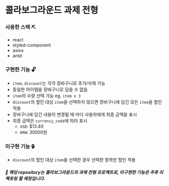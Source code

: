 # 콜라보그라운드 과제 전형

### 사용한 스택 ⛏
- react
- styled-component
- axios
- antd

### 구현한 기능 🔓
- `item`, `discount`는 각각 장바구니로 추가/삭제 가능
- 동일한 아이템을 장바구니로 담을 수 없음
- `item`의 수량 선택 가능 eg. `item x 3`
- `discount`의 할인 대상 `item`을 선택하지 않으면 장바구니에 담긴 모든 `item`을 할인 적용
- 장바구니에 담긴 내용이 변경될 때 마다 사용자에게 최종 금액을 표시
- 최종 금액은 `currency_code`에 따라 표시
    - `USD`: $13.40
    - `KRW`: 30000원
### 미구현 기능 🔒
- `discount`의 할인 대상 `item`을 선택한 경우 선택한 항목만 할인 적용

##### 🔔 해당 repository는 콜라보그라운드의 과제 전형 프로젝트로, 미구현한 기능은 추후 리팩토링 할 예정입니다.
